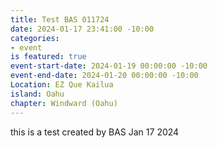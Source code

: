 ```yaml
---
title: Test BAS 011724
date: 2024-01-17 23:41:00 -10:00
categories:
- event
is featured: true
event-start-date: 2024-01-19 00:00:00 -10:00
event-end-date: 2024-01-20 00:00:00 -10:00
Location: EZ Que Kailua
island: Oahu
chapter: Windward (Oahu)
---
```


this is a test created by BAS Jan 17 2024